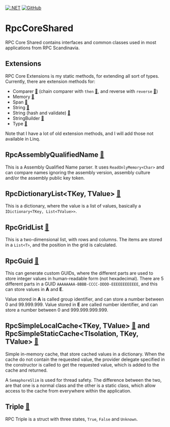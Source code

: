 [![.NET](https://github.com/rpc-scandinavia/RpcCoreShared/actions/workflows/dotnet.yml/badge.svg)](https://github.com/rpc-scandinavia/RpcCoreShared/actions/workflows/dotnet.yml)
[![GitHub](https://img.shields.io/github/license/rpc-scandinavia/RpcCoreShared?logo=github)](https://github.com/rpc-scandinavia/RpcCoreShared/blob/master/LICENSE)

# RpcCoreShared
RPC Core Shared contains interfaces and common classes used in most applications from RPC Scandinavia.

## Extensions
RPC Core Extensions is my static methods, for extending all sort of types.
Currently, there are extension methods for:

* Comparer [🔗](https://github.com/rpc-scandinavia/RpcCoreShared/blob/master/RpcCoreSharedPublic/Miscelenious/ComparerExtensions.cs) (chain comparer with `then` [🔗](https://github.com/rpc-scandinavia/RpcCoreShared/blob/master/RpcCoreSharedPublic/Miscelenious/ComparerChainNode.cs), and reverse with `reverse` [🔗](https://github.com/rpc-scandinavia/RpcCoreShared/blob/master/RpcCoreSharedPublic/Miscelenious/ComparerReverse.cs)) 
* Memory<Char> [🔗](https://github.com/rpc-scandinavia/RpcCoreShared/blob/master/RpcCoreSharedPublic/Extensions/Char%20(Contiguous%20region%20of%20memory)/)
* Span<Char> [🔗](https://github.com/rpc-scandinavia/RpcCoreShared/blob/master/RpcCoreSharedPublic/Extensions/Char%20(Contiguous%20region%20of%20memory)/)
* String [🔗](https://github.com/rpc-scandinavia/RpcCoreShared/blob/master/RpcCoreSharedPublic/Extensions/String/)
* String (hash and validate) [🔗](https://github.com/rpc-scandinavia/RpcCoreShared/blob/master/RpcCoreSharedPublic/Miscelenious/Hash.cs)
* StringBuilder [🔗](https://github.com/rpc-scandinavia/RpcCoreShared/blob/master/RpcCoreSharedPublic/Extensions/Miscelenious/StringBuilder.cs)
* Type [🔗](https://github.com/rpc-scandinavia/RpcCoreShared/blob/master/RpcCoreSharedPublic/Extensions/Type/Type.cs)

Note that I have a lot of old extension methods, and I will add those not available in Linq.

## RpcAssemblyQualifiedName [🔗](https://github.com/rpc-scandinavia/RpcCoreShared/blob/master/RpcCoreSharedPublic/Miscelenious/AssemblyQualifiedName.cs)
This is a Assembly Qualified Name parser. It uses `ReadOnlyMemory<Char>` and can compare names ignoring the assembly version, assembly culture and/or the assembly public key token.

## RpcDictionaryList<TKey, TValue> [🔗](https://github.com/rpc-scandinavia/RpcCoreShared/blob/master/RpcCoreSharedPublic/Miscelenious/DictionaryList.cs)
This is a dictionary, where the value is a list of values, basically a `IDictionary<TKey, List<TValue>>`.

## RpcGridList<T> [🔗](https://github.com/rpc-scandinavia/RpcCoreShared/blob/master/RpcCoreSharedPublic/Miscelenious/GridList.cs)
This is a two-dimensional list, with rows and columns.
The items are stored in a `List<T>`, and the position in the grid is calculated.

## RpcGuid [🔗](https://github.com/rpc-scandinavia/RpcCoreShared/blob/master/RpcCoreSharedPublic/Miscelenious/Guid.cs)
This can generate custom GUIDs, where the different parts are used to store integer values in human-readable form (not hexadecimal).
There are 5 different parts in a GUID `AAAAAAAA-BBBB-CCCC-DDDD-EEEEEEEEEEEE`, and this can store values in **A** and **E**.

Value stored in **A** is called group identifier, and can store a number between 0 and 99.999.999.
Value stored in **E** are called number identifier, and can store a number between 0 and 999.999.999.999.

## RpcSimpleLocalCache<TKey, TValue> [🔗](https://github.com/rpc-scandinavia/RpcCoreShared/blob/master/RpcCoreSharedPublic/Miscelenious/SimpleLocalCache.cs) and RpcSimpleStaticCache<TIsolation, TKey, TValue> [🔗](https://github.com/rpc-scandinavia/RpcCoreShared/blob/master/RpcCoreSharedPublic/Miscelenious/SimpleStaticCache.cs)
Simple in-memory cache, that store cached values in a dictionary. When the cache do not contain the requested value, 
the provider delegate specified in the constructor is called to get the requested value, which is added to the cache 
and returned.

A `SemaphoreSlim` is used for thread safety. The difference between the two, are that one is a normal class and the
other is a static class, which allow access to the cache from everywhere within the application. 

## Triple [🔗](https://github.com/rpc-scandinavia/RpcCoreShared/blob/master/RpcCoreSharedPublic/Structs/Triple.cs)
RPC Triple is a struct with three states, `True`, `False` and `Unknown`.
